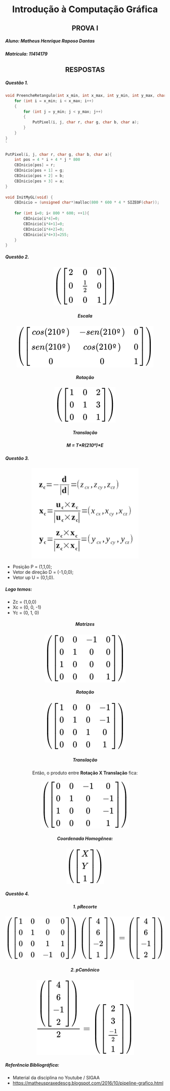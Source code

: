 <div align="center">
<h1> Introdução à Computação Gráfica</h1>
</div>

<div align="center"> 
<h2> PROVA I </h2>
</div>

##### Aluno: Matheus Henrique Raposo Dantas
##### Matrícula: 11414179

<div align="center"> <h2>RESPOSTAS</h2> 
</div>

##### Questão 1. 

~~~c
void PreencheRetangulo(int x_min, int x_max, int y_min, int y_max, char r, char g, char b, char a){
    for (int i = x_min; i < x_max; i++)
    {
        for (int j = y_min; j < y_max; j++)
        {
            PutPixel(i, j, char r, char g, char b, char a);
        }
    }
}
`

PutPixel(i, j, char r, char g, char b, char a){
    int pos = 4 * i + 4 * j * 800
    CBInicio[pos] = r;
    CBInicio[pos + 1] = g;
    CBInicio[pos + 2] = b;
    CBInicio[pos + 3] = a;
}

void InitMyGL(void) {
    CBInicio = (unsigned char*)malloc(800 * 600 * 4 * SIZEOF(char));

    for (int i=0; i< 800 * 600; ++1){
        CBInicio[i*4]=0;
        CBInicio[i*4+1]=0;
        CBInicio[i*4+2]=0;
        CBInicio[i*4+3]=255;
    }
}

~~~

##### Questão 2.

<!-- $$ Escala = 
\left(\begin{bmatrix}
2 & 0 & 0 \\
0 & \frac{1}{2} & 0 \\
0 & 0 & 1
\end{bmatrix}\right)
$$ --> 


<div align="center"><img src="svg/SfdNNdxnoW.svg"/></div>
<h5 align="center">Escala</h5>

<!-- $$ Rotação =
\left(\begin{bmatrix} 
cos(210º) & -sen(210º) & 0 \\
sen(210º) & cos(210º) & 0 \\
0 & 0 & 1
\end{bmatrix}\right)
$$ --> 

<div align="center"><img src="svg/qOyhb9AUFy.svg"/></div>
<h5 align="center">Rotação</h5>

<!-- $$ Translação =
\left(\begin{bmatrix} 
1 & 0 & 2 \\
0 & 1 & 3 \\
0 & 0 & 1
\end{bmatrix}\right)
$$ --> 

<div align="center"><img src="svg/e6vWf17fTS.svg"/></div>
<h5 align="center">Translação</h5>

<div align="center"><h5>M = T*R(210º)*E</h5></div>


##### Questão 3.

<div align="center"><img src="svg/intro.png"/></div>

* Posição P = (1,1,0);
* Vetor de direção D = (-1,0,0);
* Vetor up U = (0,1,0).

<h5>Logo temos:</h5>

* Zc = (1,0,0)
* Xc = (0, 0, -1)
* Yc = (0, 1, 0)

<h5 align="center"> Matrizes</h5>

<!-- $$ Rotação =
\left(\begin{bmatrix} 
0 & 0 & -1 & 0 \\
0 & 1 & 0 & 0 \\
1 & 0 & 0 & 0 \\
0 & 0 & 0 & 1
\end{bmatrix}\right)
$$ --> 
<div align="center"><img src="svg/5qF9lS6Dsp.svg"/></div>
<h5 align="center"> Rotação</h5>

<!-- $$ Translação =
\left(\begin{bmatrix} 
1 & 0 & 0 & -1\\
0 & 1 & 0 & -1\\
0 & 0 & 1 & 0\\
0 & 0 & 0 & 1
\end{bmatrix}\right)
$$ --> 
<div align="center"><img src="svg/hUVSRW47ID.svg"/></div>
<h5 align="center"> Translação</h5>

<center>Então, o produto entre <b>Rotação X Translação</b> fica:</center>

<!-- $$ R x T =
\left(\begin{bmatrix} 
0 & 0 & -1 & 0\\
0 & 1 & 0 & -1\\
1 & 0 & 0 & -1\\
0 & 0 & 0 & 1
\end{bmatrix}\right)
$$ --> 
</br>
<div align="center"><img src="svg/jAdoVlflWa.svg"/></div>

<div align="center">
<h5>Coordenada Homogênea:</h5>
</div>

<!-- $$ 
\left(\begin{bmatrix} 
X\\
Y\\
1\\
\end{bmatrix}\right)
$$ --> 

<div align="center"><img src="svg/OHMREO3ck0.svg"/></div>

##### Questão 4.

<!-- $$ 
\left(\begin{bmatrix} 
1 & 0 & 0 & 0\\
0 & 1 & 0 & 0\\
0 & 0 & 1 & 1\\
0 & 0 & -1 & 0
\end{bmatrix}\right)

\left(\begin{bmatrix} 
4\\
6\\
-2\\
1\\
\end{bmatrix}\right)

= 

\left(\begin{bmatrix} 
4\\
6\\
-1\\
2\\
\end{bmatrix}\right)
$$ --> 
<h5 align="center"> 1. pRecorte</h5>
<div align="center"><img src="svg/symzilLi9x.svg"/></div>

<h5 align="center"> 2. pCanônico</h5>

<!-- $$ 
\frac{\left(\begin{bmatrix} 
4\\
6\\
-1\\
2\\
\end{bmatrix}\right)}{2}=\left(\begin{bmatrix} 
2\\
3\\
\frac{-1}{2}\\
1\\
\end{bmatrix}\right)
$$ --> 

<div align="center"><img src="svg/5kf1Nv4zoc.svg"/></div>


##### Referência Bibliográfica:
* Material da disciplina no Youtube / SIGAA
* https://matheuspraxedescg.blogspot.com/2016/10/pipeline-grafico.html